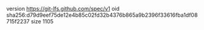 version https://git-lfs.github.com/spec/v1
oid sha256:d79d9eef75de12e4b85c02fd32b4376b865a9b2396f33616fba1df08715f2237
size 1105
